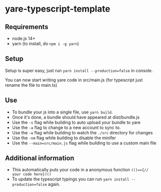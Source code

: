 ﻿# yare-typescript-template

## Requirements

- node.js 14+
- yarn (to install, do `npm i -g yarn`)

## Setup

Setup is super easy, just run `yarn install --production=false` in console.

You can now start writing yare code in src/main.js (for typescript just rename the file to main.ts)

## Use

- To bundle your js into a single file, use `yarn build`.
- Once it's done, a bundle should have appeared at dist/bundle.js
- Use the `-s` flag while building to auto upload your bundle to yare
- Use the `-a` flag to change to a new account to sync to.
- Use the `-w` flag while building to watch the `./src` directory for changes
- Use the `-nm` flag while building to disable the minifer
- Use the `--main=src/main.js` flag while building to use a custom main file

## Additional information

- This automatically puts your code in a anonymous function `(()=>{// your code here})()`
- To update the typescript typings you can run `yarn install --production=false` again.
